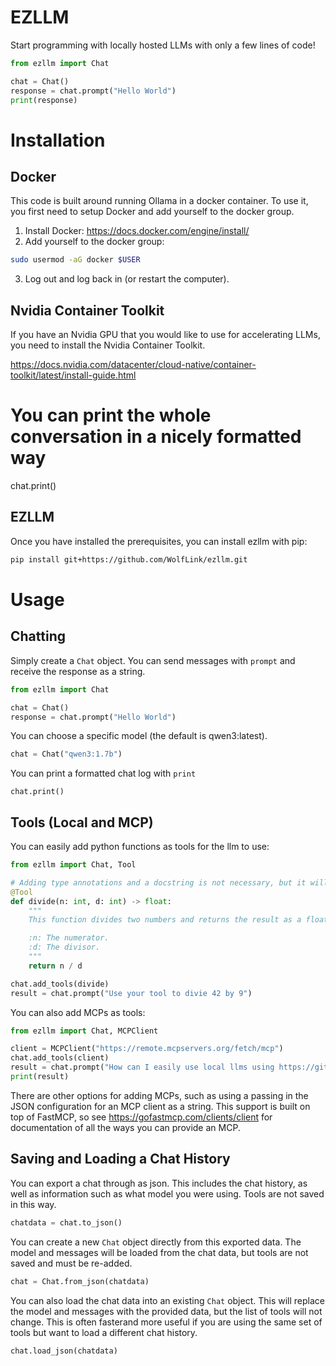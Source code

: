 # EZLLM

Start programming with locally hosted LLMs with only a few lines of code!

```python
from ezllm import Chat

chat = Chat()
response = chat.prompt("Hello World")
print(response)
```


# Installation
## Docker
This code is built around running Ollama in a docker container. To use it, you first need to setup Docker and add yourself to the docker group.

1. Install Docker: https://docs.docker.com/engine/install/
2. Add yourself to the docker group:
```bash
sudo usermod -aG docker $USER
```
3. Log out and log back in (or restart the computer).

## Nvidia Container Toolkit
If you have an Nvidia GPU that you would like to use for accelerating LLMs, you need to install the Nvidia Container Toolkit.

https://docs.nvidia.com/datacenter/cloud-native/container-toolkit/latest/install-guide.html

# You can print the whole conversation in a nicely formatted way
chat.print()

## EZLLM
Once you have installed the prerequisites, you can install ezllm with pip:
```bash
pip install git+https://github.com/WolfLink/ezllm.git
```


# Usage

## Chatting
Simply create a `Chat` object. You can send messages with `prompt` and receive the response as a string.
```python
from ezllm import Chat

chat = Chat()
response = chat.prompt("Hello World")
```
You can choose a specific model (the default is qwen3:latest).
```python
chat = Chat("qwen3:1.7b")
```
You can print a formatted chat log with `print`
```python3
chat.print()
```


## Tools (Local and MCP)

You can easily add python functions as tools for the llm to use:
```python
from ezllm import Chat, Tool

# Adding type annotations and a docstring is not necessary, but it will help your LLM understand how to use the tool better.
@Tool
def divide(n: int, d: int) -> float:
    """
    This function divides two numbers and returns the result as a floating point number.

    :n: The numerator.
    :d: The divisor.
    """
    return n / d

chat.add_tools(divide)
result = chat.prompt("Use your tool to divie 42 by 9")
```

You can also add MCPs as tools:
```python
from ezllm import Chat, MCPClient

client = MCPClient("https://remote.mcpservers.org/fetch/mcp")
chat.add_tools(client)
result = chat.prompt("How can I easily use local llms using https://github.com/WolfLink/ezllm ?")
print(result)
```
There are other options for adding MCPs, such as using a passing in the JSON configuration for an MCP client as a string.
This support is built on top of FastMCP, so see https://gofastmcp.com/clients/client for documentation of all the ways you can provide an MCP.


## Saving and Loading a Chat History

You can export a chat through as json. This includes the chat history, as well as information such as what model you were using. Tools are not saved in this way.
```python
chatdata = chat.to_json()
```

You can create a new `Chat` object directly from this exported data. The model and messages will be loaded from the chat data, but tools are not saved and must be re-added.
```python
chat = Chat.from_json(chatdata)
```

You can also load the chat data into an existing `Chat` object. This will replace the model and messages with the provided data, but the list of tools will not change. This is often fasterand more useful if you are using the same set of tools but want to load a different chat history.
```python
chat.load_json(chatdata)
```
